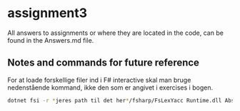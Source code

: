# assignment3
All answers to assignments or where they are located in the code, can be found in the Answers.md file.


## Notes and commands for future reference
For at loade forskellige filer ind i F# interactive skal man bruge nedenstående kommand, ikke den som er angivet i exercises i bogen.
```bash
dotnet fsi -r *jeres path til det her*/fsharp/FsLexYacc Runtime.dll Absyn.fs ExprPar.fs ExprLex.fs Expr.fs Parse.fs 
